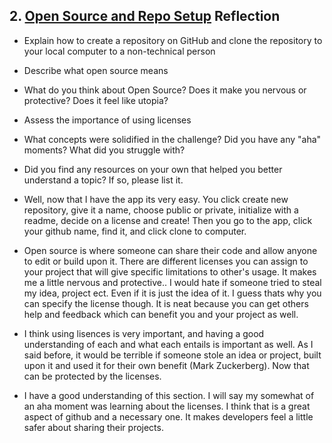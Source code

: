 ## 2. [Open Source and Repo Setup](2_set_up_repo/readme.md) Reflection

* Explain how to create a repository on GitHub and clone the repository to your local computer to a non-technical person
* Describe what open source means
* What do you think about Open Source? Does it make you nervous or protective? Does it feel like utopia?
* Assess the importance of using licenses
* What concepts were solidified in the challenge? Did you have any "aha" moments? What did you struggle with?
* Did you find any resources on your own that helped you better understand a topic? If so, please list it.

* Well, now that I have the app its very easy. You click create new repository, give it a name, choose public or private, initialize with a readme, decide on a license and create! Then you go to the app, click your github name, find it, and click clone to computer.
* Open source is where someone can share their code and allow anyone to edit or build upon it. There are different licenses you can assign to your project that will give specific limitations to other's usage. It makes me a little nervous and protective.. I would hate if someone tried to steal my idea, project ect. Even if it is just the idea of it. I guess thats why you can specify the license though. It is neat because you can get others help and feedback which can benefit you and your project as well.
* I think using lisences is very important, and having a good understanding of each and what each entails is important as well. As I said before, it would be terrible if someone stole an idea or project, built upon it and used it for their own benefit (Mark Zuckerberg). Now that can be protected by the licenses.
* I have a good understanding of this section. I will say my somewhat of an aha moment was learning about the licenses. I think that is a great aspect of github and a necessary one. It makes developers feel a little safer about sharing their projects.
